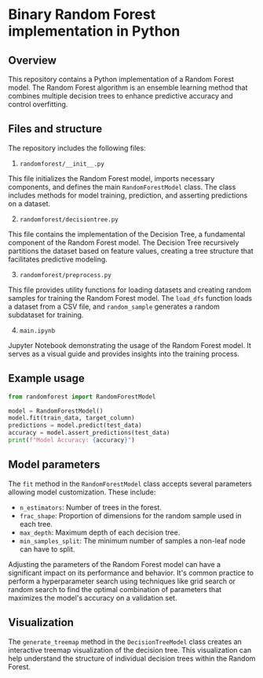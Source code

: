 # Binary Random Forest implementation in Python

## Overview

This repository contains a Python implementation of a Random Forest model. The Random Forest algorithm is an ensemble learning method that combines multiple decision trees to enhance predictive accuracy and control overfitting.

## Files and structure

The repository includes the following files:

1. `randomforest/__init__.py`

This file initializes the Random Forest model, imports necessary components, and defines the main `RandomForestModel` class. The class includes methods for model training, prediction, and asserting predictions on a dataset.

2. `randomforest/decisiontree.py`

This file contains the implementation of the Decision Tree, a fundamental component of the Random Forest model. The Decision Tree recursively partitions the dataset based on feature values, creating a tree structure that facilitates predictive modeling.

3. `randomforest/preprocess.py`

This file provides utility functions for loading datasets and creating random samples for training the Random Forest model. The `load_dfs` function loads a dataset from a CSV file, and `random_sample` generates a random subdataset for training.

4. `main.ipynb`

Jupyter Notebook demonstrating the usage of the Random Forest model. It serves as a visual guide and provides insights into the training process.

## Example usage

```python
from randomforest import RandomForestModel

model = RandomForestModel()
model.fit(train_data, target_column)
predictions = model.predict(test_data)
accuracy = model.assert_predictions(test_data)
print(f"Model Accuracy: {accuracy}")
```

## Model parameters

The `fit` method in the `RandomForestModel` class accepts several parameters allowing model customization. These include:

- `n_estimators`: Number of trees in the forest.
- `frac_shape`: Proportion of dimensions for the random sample used in each tree.
- `max_depth`: Maximum depth of each decision tree.
- `min_samples_split`: The minimum number of samples a non-leaf node can have to split.

Adjusting the parameters of the Random Forest model can have a significant impact on its performance and behavior. It's common practice to perform a hyperparameter search using techniques like grid search or random search to find the optimal combination of parameters that maximizes the model's accuracy on a validation set.

## Visualization

The `generate_treemap` method in the `DecisionTreeModel` class creates an interactive treemap visualization of the decision tree. This visualization can help understand the structure of individual decision trees within the Random Forest.
